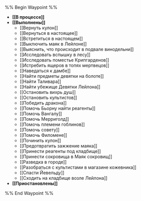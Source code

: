 %% Begin Waypoint %%
- **[[В процессе]]**
- **[[Выполнены]]**
	- [[Вернуть кулон]]
	- [[Вернуться в настоящее]]
	- [[Встретиться в настоящем]]
	- [[Выключить маяк в Лейлоне]]
	- [[Выяснить, что происходит в подвале винодельни]]
	- [[Исследовать вспышку в лесу]]
	- [[Исследовать поместье Крипгарденов]]
	- [[Истребить ящеров в топях мертвецов]]
	- [[Наведаться к дамбе]]
	- [[Найти предметы девятки на болоте]]
	- [[Найти Таливара]]
	- [[Найти убежище Девятки Лейлона]]
	- [[Остановить вихрь душ]]
	- [[Остановить культистов]]
	- [[Победить дракона]]
	- [[Помочь Бьорну найти реагенты]]
	- [[Помочь Вангалу]]
	- [[Помочь Мерриголд]]
	- [[Помочь племени гоблинов]]
	- [[Помочь совету]]
	- [[Помочь Филомене]]
	- [[Починить кулон]]
	- [[Предотвратить зажжение маяка]]
	- [[Принести реагенты под кладбище]]
	- [[Принести сокровища в Маяк сокровищ]]
	- [[Разведка в городе]]
	- [[Разобраться с культистами в магазине кожевника]]
	- [[Спасти Йевельду]]
	- [[Сходить на кладбище возле Лейлона]]
- **[[Приостановлены]]**

%% End Waypoint %%
